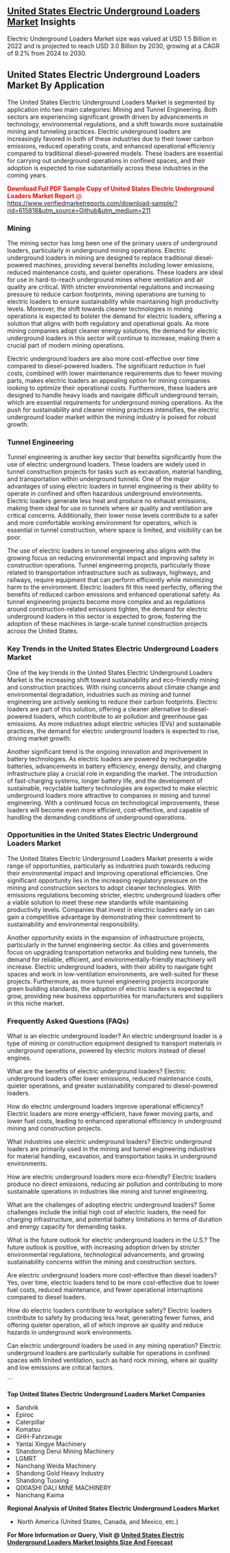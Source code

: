 <h2><a href="https://www.verifiedmarketreports.com/download-sample/?rid=615818&amp;utm_source=Github&amp;utm_medium=211" target="_blank">United States Electric Underground Loaders Market</a> Insights</h2><p>Electric Underground Loaders Market size was valued at USD 1.5 Billion in 2022 and is projected to reach USD 3.0 Billion by 2030, growing at a CAGR of 9.2% from 2024 to 2030.</p><p><h2>United States Electric Underground Loaders Market By Application</h2><p>The United States Electric Underground Loaders Market is segmented by application into two main categories: Mining and Tunnel Engineering. Both sectors are experiencing significant growth driven by advancements in technology, environmental regulations, and a shift towards more sustainable mining and tunneling practices. Electric underground loaders are increasingly favored in both of these industries due to their lower carbon emissions, reduced operating costs, and enhanced operational efficiency compared to traditional diesel-powered models. These loaders are essential for carrying out underground operations in confined spaces, and their adoption is expected to rise substantially across these industries in the coming years.</p><p><p><span class=""><span style="color: #ff0000;"><strong>Download Full PDF Sample Copy of United States Electric Underground Loaders Market Report</strong> @ </span><a href="https://www.verifiedmarketreports.com/download-sample/?rid=615818&amp;utm_source=Github&amp;utm_medium=211" target="_blank">https://www.verifiedmarketreports.com/download-sample/?rid=615818&amp;utm_source=Github&amp;utm_medium=211</a></span></p></p><h3>Mining</h3><p>The mining sector has long been one of the primary users of underground loaders, particularly in underground mining operations. Electric underground loaders in mining are designed to replace traditional diesel-powered machines, providing several benefits including lower emissions, reduced maintenance costs, and quieter operations. These loaders are ideal for use in hard-to-reach underground mines where ventilation and air quality are critical. With stricter environmental regulations and increasing pressure to reduce carbon footprints, mining operations are turning to electric loaders to ensure sustainability while maintaining high productivity levels. Moreover, the shift towards cleaner technologies in mining operations is expected to bolster the demand for electric loaders, offering a solution that aligns with both regulatory and operational goals. As more mining companies adopt cleaner energy solutions, the demand for electric underground loaders in this sector will continue to increase, making them a crucial part of modern mining operations.</p><p>Electric underground loaders are also more cost-effective over time compared to diesel-powered loaders. The significant reduction in fuel costs, combined with lower maintenance requirements due to fewer moving parts, makes electric loaders an appealing option for mining companies looking to optimize their operational costs. Furthermore, these loaders are designed to handle heavy loads and navigate difficult underground terrain, which are essential requirements for underground mining operations. As the push for sustainability and cleaner mining practices intensifies, the electric underground loader market within the mining industry is poised for robust growth.</p><h3>Tunnel Engineering</h3><p>Tunnel engineering is another key sector that benefits significantly from the use of electric underground loaders. These loaders are widely used in tunnel construction projects for tasks such as excavation, material handling, and transportation within underground tunnels. One of the major advantages of using electric loaders in tunnel engineering is their ability to operate in confined and often hazardous underground environments. Electric loaders generate less heat and produce no exhaust emissions, making them ideal for use in tunnels where air quality and ventilation are critical concerns. Additionally, their lower noise levels contribute to a safer and more comfortable working environment for operators, which is essential in tunnel construction, where space is limited, and visibility can be poor.</p><p>The use of electric loaders in tunnel engineering also aligns with the growing focus on reducing environmental impact and improving safety in construction operations. Tunnel engineering projects, particularly those related to transportation infrastructure such as subways, highways, and railways, require equipment that can perform efficiently while minimizing harm to the environment. Electric loaders fit this need perfectly, offering the benefits of reduced carbon emissions and enhanced operational safety. As tunnel engineering projects become more complex and as regulations around construction-related emissions tighten, the demand for electric underground loaders in this sector is expected to grow, fostering the adoption of these machines in large-scale tunnel construction projects across the United States.</p><h3>Key Trends in the United States Electric Underground Loaders Market</h3><p>One of the key trends in the United States Electric Underground Loaders Market is the increasing shift toward sustainability and eco-friendly mining and construction practices. With rising concerns about climate change and environmental degradation, industries such as mining and tunnel engineering are actively seeking to reduce their carbon footprints. Electric loaders are part of this solution, offering a cleaner alternative to diesel-powered loaders, which contribute to air pollution and greenhouse gas emissions. As more industries adopt electric vehicles (EVs) and sustainable practices, the demand for electric underground loaders is expected to rise, driving market growth.</p><p>Another significant trend is the ongoing innovation and improvement in battery technologies. As electric loaders are powered by rechargeable batteries, advancements in battery efficiency, energy density, and charging infrastructure play a crucial role in expanding the market. The introduction of fast-charging systems, longer battery life, and the development of sustainable, recyclable battery technologies are expected to make electric underground loaders more attractive to companies in mining and tunnel engineering. With a continued focus on technological improvements, these loaders will become even more efficient, cost-effective, and capable of handling the demanding conditions of underground operations.</p><h3>Opportunities in the United States Electric Underground Loaders Market</h3><p>The United States Electric Underground Loaders Market presents a wide range of opportunities, particularly as industries push towards reducing their environmental impact and improving operational efficiencies. One significant opportunity lies in the increasing regulatory pressure on the mining and construction sectors to adopt cleaner technologies. With emissions regulations becoming stricter, electric underground loaders offer a viable solution to meet these new standards while maintaining productivity levels. Companies that invest in electric loaders early on can gain a competitive advantage by demonstrating their commitment to sustainability and environmental responsibility.</p><p>Another opportunity exists in the expansion of infrastructure projects, particularly in the tunnel engineering sector. As cities and governments focus on upgrading transportation networks and building new tunnels, the demand for reliable, efficient, and environmentally-friendly machinery will increase. Electric underground loaders, with their ability to navigate tight spaces and work in low-ventilation environments, are well-suited for these projects. Furthermore, as more tunnel engineering projects incorporate green building standards, the adoption of electric loaders is expected to grow, providing new business opportunities for manufacturers and suppliers in this niche market.</p><h3>Frequently Asked Questions (FAQs)</h3><p>What is an electric underground loader? An electric underground loader is a type of mining or construction equipment designed to transport materials in underground operations, powered by electric motors instead of diesel engines.</p><p>What are the benefits of electric underground loaders? Electric underground loaders offer lower emissions, reduced maintenance costs, quieter operations, and greater sustainability compared to diesel-powered loaders.</p><p>How do electric underground loaders improve operational efficiency? Electric loaders are more energy-efficient, have fewer moving parts, and lower fuel costs, leading to enhanced operational efficiency in underground mining and construction projects.</p><p>What industries use electric underground loaders? Electric underground loaders are primarily used in the mining and tunnel engineering industries for material handling, excavation, and transportation tasks in underground environments.</p><p>How are electric underground loaders more eco-friendly? Electric loaders produce no direct emissions, reducing air pollution and contributing to more sustainable operations in industries like mining and tunnel engineering.</p><p>What are the challenges of adopting electric underground loaders? Some challenges include the initial high cost of electric loaders, the need for charging infrastructure, and potential battery limitations in terms of duration and energy capacity for demanding tasks.</p><p>What is the future outlook for electric underground loaders in the U.S.? The future outlook is positive, with increasing adoption driven by stricter environmental regulations, technological advancements, and growing sustainability concerns within the mining and construction sectors.</p><p>Are electric underground loaders more cost-effective than diesel loaders? Yes, over time, electric loaders tend to be more cost-effective due to lower fuel costs, reduced maintenance, and fewer operational interruptions compared to diesel loaders.</p><p>How do electric loaders contribute to workplace safety? Electric loaders contribute to safety by producing less heat, generating fewer fumes, and offering quieter operation, all of which improve air quality and reduce hazards in underground work environments.</p><p>Can electric underground loaders be used in any mining operation? Electric underground loaders are particularly suitable for operations in confined spaces with limited ventilation, such as hard rock mining, where air quality and low emissions are critical factors.</p>```</p><p><strong>Top United States Electric Underground Loaders Market Companies</strong></p><div data-test-id=""><p><li>Sandvik</li><li> Epiroc</li><li> Caterpillar</li><li> Komatsu</li><li> GHH-Fahrzeuge</li><li> Yantai Xingye Machinery</li><li> Shandong Derui Mining Machinery</li><li> LGMRT</li><li> Nanchang Weida Machinery</li><li> Shandong Gold Heavy Industry</li><li> Shandong Tuoxing</li><li> QIXIASHI DALI MINE MACHINERY</li><li> Nanchang Kaima</li></p><div><strong>Regional Analysis of&nbsp;United States Electric Underground Loaders Market</strong></div><ul><li dir="ltr"><p dir="ltr">North America&nbsp;(United States, Canada, and Mexico, etc.)</p></li></ul><p><strong>For More Information or Query, Visit @&nbsp;</strong><strong><a href="https://www.verifiedmarketreports.com/product/electric-underground-loaders-market/?utm_source=Github&amp;utm_medium=211" target="_blank">United States Electric Underground Loaders Market Insights Size And Forecast</a></strong></p></div>
